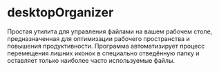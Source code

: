 # desktopOrganizer
Простая утилита для управления файлами на вашем рабочем столе, предназначенная для оптимизации рабочего пространства и повышения продуктивности. Программа автоматизирует процесс перемещения лишних иконок в специально отведённую папку и оставляет только наиболее часто используемые файлы.
